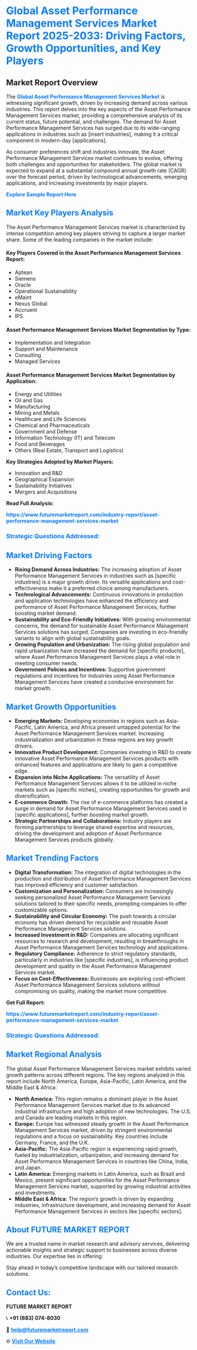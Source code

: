 <h1 style="color: #007BFF;">Global Asset Performance Management Services Market Report 2025-2033: Driving Factors, Growth Opportunities, and Key Players</h1>

<section id="overview">
<h2>Market Report Overview</h2>
<p>The <a href="https://www.futuremarketreport.com/industry-report/asset-performance-management-services-market" style="color: #007BFF; text-decoration: none;"><strong>Global Asset Performance Management Services Market</strong></a> is witnessing significant growth, driven by increasing demand across various industries. This report delves into the key aspects of the Asset Performance Management Services market, providing a comprehensive analysis of its current status, future potential, and challenges. The demand for Asset Performance Management Services has surged due to its wide-ranging applications in industries such as [insert industries], making it a critical component in modern-day [applications].</p>
<p>As consumer preferences shift and industries innovate, the Asset Performance Management Services market continues to evolve, offering both challenges and opportunities for stakeholders. The global market is expected to expand at a substantial compound annual growth rate (CAGR) over the forecast period, driven by technological advancements, emerging applications, and increasing investments by major players.</p>
</section>

<section id="overview">
<p><a href="https://www.futuremarketreport.com/request-sample/reportId=51960" style="color: #007BFF; text-decoration: none;"><strong>Explore Sample Report Here</strong></a></p>
</section>

<section id="key-players">
<h2 style="color: #007BFF;">Market Key Players Analysis</h2>
<p>The Asset Performance Management Services market is characterized by intense competition among key players striving to capture a larger market share. Some of the leading companies in the market include:</p>
<h4>Key Players Covered in the Asset Performance Management Services Report:</h4>
<ul><li>Aptean</li><li>Siemens</li><li>Oracle</li><li>Operational Sustainability</li><li>eMaint</li><li>Nexus Global</li><li>Accruent</li><li>IPS</li></ul>
<h4>Asset Performance Management Services Market Segmentation by Type:</h4>
<ul><li>Implementation and Integration</li><li>Support and Maintenance</li><li>Consulting</li><li>Managed Services</li></ul>

<h4>Asset Performance Management Services Market Segmentation by Application:</h4>
<ul><li>Energy and Utilities</li><li>Oil and Gas</li><li>Manufacturing</li><li>Mining and Metals</li><li>Healthcare and Life Sciences</li><li>Chemical and Pharmaceuticals</li><li>Government and Defense</li><li>Information Technology (IT) and Telecom</li><li>Food and Beverages</li><li>Others (Real Estate, Transport and Logistics)</li></ul>
<p><strong>Key Strategies Adopted by Market Players:</strong></p>
<ul>
<li>Innovation and R&D</li>
<li>Geographical Expansion</li>
<li>Sustainability Initiatives</li>
<li>Mergers and Acquisitions</li>
</ul>
</section>

<section>
<p><strong>Read Full Analysis: </strong></p><a href="https://www.futuremarketreport.com/industry-report/asset-performance-management-services-market" style="color: #007BFF; text-decoration: none;"><strong>https://www.futuremarketreport.com/industry-report/asset-performance-management-services-market</strong></a>
<h3 style="color: #007BFF;">Strategic Questions Addressed:</h3>
</section>

<section id="driving-factors">
<h2 style="color: #007BFF;">Market Driving Factors</h2>
<ul>
<li><strong>Rising Demand Across Industries:</strong> The increasing adoption of Asset Performance Management Services in industries such as [specific industries] is a major growth driver. Its versatile applications and cost-effectiveness make it a preferred choice among manufacturers.</li>
<li><strong>Technological Advancements:</strong> Continuous innovations in production and application technologies have enhanced the efficiency and performance of Asset Performance Management Services, further boosting market demand.</li>
<li><strong>Sustainability and Eco-Friendly Initiatives:</strong> With growing environmental concerns, the demand for sustainable Asset Performance Management Services solutions has surged. Companies are investing in eco-friendly variants to align with global sustainability goals.</li>
<li><strong>Growing Population and Urbanization:</strong> The rising global population and rapid urbanization have increased the demand for [specific products], where Asset Performance Management Services plays a vital role in meeting consumer needs.</li>
<li><strong>Government Policies and Incentives:</strong> Supportive government regulations and incentives for industries using Asset Performance Management Services have created a conducive environment for market growth.</li>
</ul>
</section>

<section id="growth-opportunities">
<h2 style="color: #007BFF;">Market Growth Opportunities</h2>
<ul>
<li><strong>Emerging Markets:</strong> Developing economies in regions such as Asia-Pacific, Latin America, and Africa present untapped potential for the Asset Performance Management Services market. Increasing industrialization and urbanization in these regions are key growth drivers.</li>
<li><strong>Innovative Product Development:</strong> Companies investing in R&D to create innovative Asset Performance Management Services products with enhanced features and applications are likely to gain a competitive edge.</li>
<li><strong>Expansion into Niche Applications:</strong> The versatility of Asset Performance Management Services allows it to be utilized in niche markets such as [specific niches], creating opportunities for growth and diversification.</li>
<li><strong>E-commerce Growth:</strong> The rise of e-commerce platforms has created a surge in demand for Asset Performance Management Services used in [specific applications], further boosting market growth.</li>
<li><strong>Strategic Partnerships and Collaborations:</strong> Industry players are forming partnerships to leverage shared expertise and resources, driving the development and adoption of Asset Performance Management Services products globally.</li>
</ul>
</section>

<section id="trending-factors">
<h2 style="color: #007BFF;">Market Trending Factors</h2>
<ul>
<li><strong>Digital Transformation:</strong> The integration of digital technologies in the production and distribution of Asset Performance Management Services has improved efficiency and customer satisfaction.</li>
<li><strong>Customization and Personalization:</strong> Consumers are increasingly seeking personalized Asset Performance Management Services solutions tailored to their specific needs, prompting companies to offer customizable options.</li>
<li><strong>Sustainability and Circular Economy:</strong> The push towards a circular economy has driven demand for recyclable and reusable Asset Performance Management Services solutions.</li>
<li><strong>Increased Investment in R&D:</strong> Companies are allocating significant resources to research and development, resulting in breakthroughs in Asset Performance Management Services technology and applications.</li>
<li><strong>Regulatory Compliance:</strong> Adherence to strict regulatory standards, particularly in industries like [specific industries], is influencing product development and quality in the Asset Performance Management Services market.</li>
<li><strong>Focus on Cost-Effectiveness:</strong> Businesses are exploring cost-efficient Asset Performance Management Services solutions without compromising on quality, making the market more competitive.</li>
</ul>
</section>

<section>
<p><strong>Get Full Report: </strong></p><a href="https://www.futuremarketreport.com/industry-report/asset-performance-management-services-market" style="color: #007BFF; text-decoration: none;"><strong>https://www.futuremarketreport.com/industry-report/asset-performance-management-services-market</strong></a>
<h3 style="color: #007BFF;">Strategic Questions Addressed:</h3>
</section>


<section id="regional-analysis">
<h2 style="color: #007BFF;">Market Regional Analysis</h2>
<p>The global Asset Performance Management Services market exhibits varied growth patterns across different regions. The key regions analyzed in this report include North America, Europe, Asia-Pacific, Latin America, and the Middle East & Africa:</p>
<ul>
<li><strong>North America:</strong> This region remains a dominant player in the Asset Performance Management Services market due to its advanced industrial infrastructure and high adoption of new technologies. The U.S. and Canada are leading markets in this region.</li>
<li><strong>Europe:</strong> Europe has witnessed steady growth in the Asset Performance Management Services market, driven by stringent environmental regulations and a focus on sustainability. Key countries include Germany, France, and the U.K.</li>
<li><strong>Asia-Pacific:</strong> The Asia-Pacific region is experiencing rapid growth, fueled by industrialization, urbanization, and increasing demand for Asset Performance Management Services in countries like China, India, and Japan.</li>
<li><strong>Latin America:</strong> Emerging markets in Latin America, such as Brazil and Mexico, present significant opportunities for the Asset Performance Management Services market, supported by growing industrial activities and investments.</li>
<li><strong>Middle East & Africa:</strong> The region’s growth is driven by expanding industries, infrastructure development, and increasing demand for Asset Performance Management Services in sectors like [specific sectors].</li>
</ul>
</section>

<footer>
<h2 style="color: #007BFF;">About FUTURE MARKET REPORT</h2>
<p>We are a trusted name in market research and advisory services, delivering actionable insights and strategic support to businesses across diverse industries. Our expertise lies in offering:</p>

<p>Stay ahead in today’s competitive landscape with our tailored research solutions.</p>

<h2 style="color: #007BFF;">Contact Us:</h2>
<p><strong>FUTURE MARKET REPORT</strong></p>
<p>📞 <strong>+91 (883) 074-8030</strong></p>
<p>📧 <strong><a href="mailto:help@futuremarketreport.com" style="color: #007BFF;">help@futuremarketreport.com</a></strong></p>
<p>🌐 <strong><a href="https://www.futuremarketreport.com/" style="color: #007BFF;">Visit Our Website</a></strong></p>
</footer>